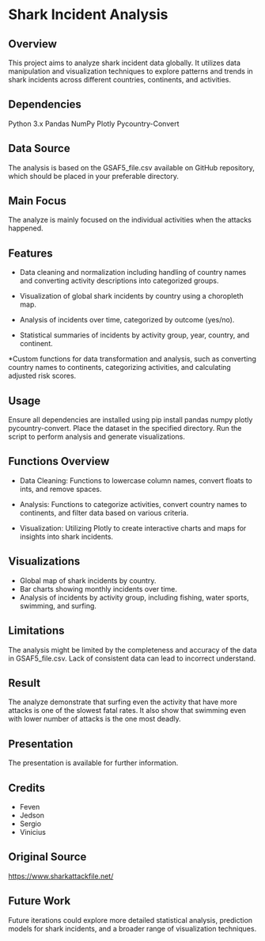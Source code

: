 # Shark Incident Analysis

## Overview
This project aims to analyze shark incident data globally. It utilizes data manipulation and visualization techniques to explore patterns and trends in shark incidents across different countries, continents, and activities.

## Dependencies
Python 3.x
Pandas
NumPy
Plotly
Pycountry-Convert

## Data Source
The analysis is based on the GSAF5_file.csv available on GitHub repository, which should be placed in your preferable directory.

## Main Focus
The analyze is mainly focused on the individual activities when the attacks happened.

## Features
* Data cleaning and normalization including handling of country names and converting activity descriptions into categorized groups.

* Visualization of global shark incidents by country using a choropleth map.

* Analysis of incidents over time, categorized by outcome (yes/no).

* Statistical summaries of incidents by activity group, year, country, and continent.

*Custom functions for data transformation and analysis, such as converting country names to continents, categorizing activities, and calculating adjusted risk scores.

## Usage
Ensure all dependencies are installed using pip install pandas numpy plotly pycountry-convert.
Place the dataset in the specified directory.
Run the script to perform analysis and generate visualizations.

## Functions Overview
* Data Cleaning: Functions to lowercase column names, convert floats to ints, and remove spaces.

* Analysis: Functions to categorize activities, convert country names to continents, and filter data based on various criteria.

* Visualization: Utilizing Plotly to create interactive charts and maps for insights into shark incidents.

## Visualizations
* Global map of shark incidents by country.
* Bar charts showing monthly incidents over time.
* Analysis of incidents by activity group, including fishing, water sports, swimming, and surfing.

## Limitations
The analysis might be limited by the completeness and accuracy of the data in GSAF5_file.csv.
Lack of consistent data can lead to incorrect understand.

## Result
The analyze demonstrate that surfing even the activity that have more attacks is one of the slowest fatal rates. It also show that swimming even with lower number of attacks is the one most deadly.

## Presentation
The presentation is available for further information.

## Credits 
* Feven
* Jedson
* Sergio
* Vinicius

## Original Source
https://www.sharkattackfile.net/

## Future Work
Future iterations could explore more detailed statistical analysis, prediction models for shark incidents, and a broader range of visualization techniques.

